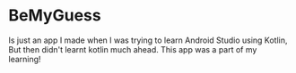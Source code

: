 # BeMyGuess
Is just an  app I made when I was trying to learn Android Studio using Kotlin, But then didn't learnt kotlin much ahead. 
This app was a part of my learning!
